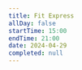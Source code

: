 ```yaml
---
title: Fit Express
allDay: false
startTime: 15:00
endTime: 21:00
date: 2024-04-29
completed: null
---
```

